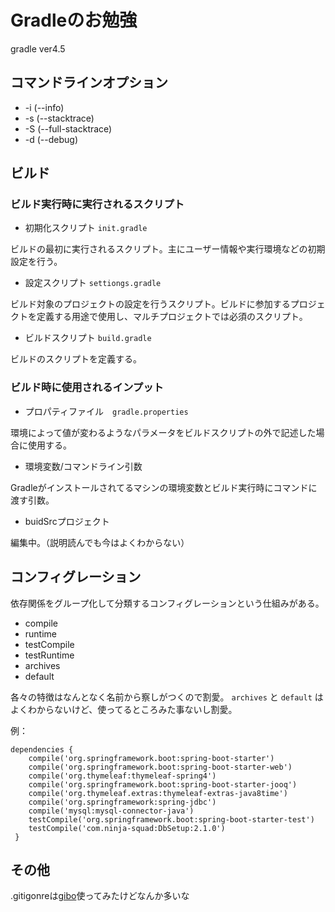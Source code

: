 # Gradleのお勉強
gradle ver4.5
## コマンドラインオプション
- -i (--info)
- -s (--stacktrace)
- -S (--full-stacktrace)
- -d (--debug)
## ビルド
### ビルド実行時に実行されるスクリプト
- 初期化スクリプト `init.gradle`

 ビルドの最初に実行されるスクリプト。主にユーザー情報や実行環境などの初期設定を行う。
- 設定スクリプト `settiongs.gradle`

 ビルド対象のプロジェクトの設定を行うスクリプト。ビルドに参加するプロジェクトを定義する用途で使用し、マルチプロジェクトでは必須のスクリプト。
- ビルドスクリプト `build.gradle`

 ビルドのスクリプトを定義する。
### ビルド時に使用されるインプット
- プロパティファイル　`gradle.properties`

 環境によって値が変わるようなパラメータをビルドスクリプトの外で記述した場合に使用する。
- 環境変数/コマンドライン引数

 Gradleがインストールされてるマシンの環境変数とビルド実行時にコマンドに渡す引数。
- buidSrcプロジェクト

 編集中。（説明読んでも今はよくわからない）
## コンフィグレーション
依存関係をグループ化して分類するコンフィグレーションという仕組みがある。
- compile
- runtime
- testCompile
- testRuntime
- archives
- default

各々の特徴はなんとなく名前から察しがつくので割愛。 `archives` と `default` はよくわからないけど、使ってるところみた事ないし割愛。

例：
```
dependencies {
    compile('org.springframework.boot:spring-boot-starter')
    compile('org.springframework.boot:spring-boot-starter-web')
    compile('org.thymeleaf:thymeleaf-spring4')
    compile('org.springframework.boot:spring-boot-starter-jooq')
    compile('org.thymeleaf.extras:thymeleaf-extras-java8time')
    compile('org.springframework:spring-jdbc')
    compile('mysql:mysql-connector-java')
    testCompile('org.springframework.boot:spring-boot-starter-test')
    testCompile('com.ninja-squad:DbSetup:2.1.0')
 }
```
## その他
.gitigonreは[gibo](https://github.com/simonwhitaker/gibo)使ってみたけどなんか多いな
